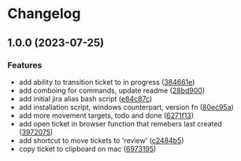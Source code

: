 # Changelog

## 1.0.0 (2023-07-25)


### Features

* add ability to transition ticket to in progress ([384661e](https://github.com/csi-lk/jira-aliases/commit/384661ea8ae2e9ff247918457b09088526f6e061))
* add comboing for commands, update readme ([28bd900](https://github.com/csi-lk/jira-aliases/commit/28bd900ad49da4c82187f2d6c06ce4e122861fe9))
* add initial jira alias bash script ([e84c87c](https://github.com/csi-lk/jira-aliases/commit/e84c87cb218babc7820cbd935c3adc00ba85f963))
* add installation script, windows counterpart, version fn ([80ec95a](https://github.com/csi-lk/jira-aliases/commit/80ec95a3eec93539cee817fbfabe12341645d689))
* add more movement targets, todo and done ([6271f13](https://github.com/csi-lk/jira-aliases/commit/6271f13ffc85a7868e6eb9ca0d10e46dc7f0c2d1))
* add open ticket in browser function that remebers last created ([3972075](https://github.com/csi-lk/jira-aliases/commit/3972075656134439875d071595354c8afed885c7))
* add shortcut to move tickets to 'review' ([c2484b5](https://github.com/csi-lk/jira-aliases/commit/c2484b5993031f69fca219dd1719cb7f71a1500f))
* copy ticket to clipboard on mac ([6973195](https://github.com/csi-lk/jira-aliases/commit/697319584f90042a785c4aa5c7846a4ab30b1200))
